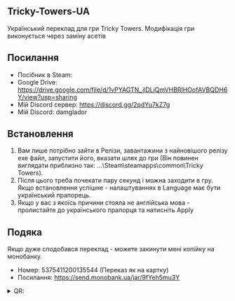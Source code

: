 ## Tricky-Towers-UA
Український переклад для гри Tricky Towers. Модифікація гри виконується через заміну асетів
## Посилання
- Посібник в Steam:
- Google Drive: https://drive.google.com/file/d/1vPYAGTN_jlDLjQmVHBRlHOofAVBQDH6Y/view?usp=sharing
- Мій Discord сервер: https://discord.gg/2pdYu7kZ7g
- Мій Discord: damglador
## Встановлення
1. Вам лише потрібно зайти в Релізи, завантажини з найновішого релізу exe файл, запустити його, вказати шлях до гри (Він повинен виглядати приблизно так: ...\Steam\steamapps\common\Tricky Towers).
2. Після цього треба почекати пару секунд і можна заходити в гру. Якщо встановлення успішне - налаштуваннях в Language має бути український прапорець.
3. Якщо у вас з якоїсь причини стояла не англійська мова - пролистайте до українського прапорця та натисніть Apply
## Подяка
Якщо дуже сподобався переклад - можете закинути мені копійку на монобанку.
- Номер: 5375411200135544 (Переказ як на картку)
- Посилання: https://send.monobank.ua/jar/9fYeh5mu3Y
<details>
<summary>QR:</summary> 

[![QR](https://i.imgur.com/by6E4OP.png)](https://i.imgur.com/by6E4OP.png)
</details>
